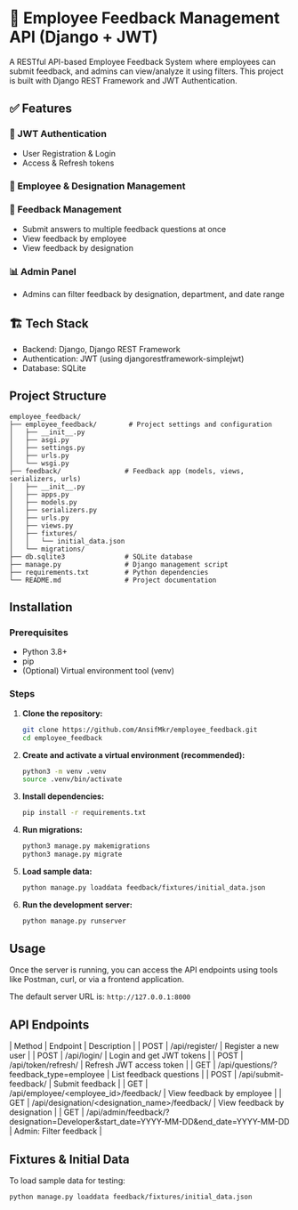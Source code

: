 # 🚀 Employee Feedback Management API (Django + JWT)

A RESTful API-based Employee Feedback System where employees can submit feedback, and admins can view/analyze it using filters.
This project is built with Django REST Framework and JWT Authentication.

## ✅ Features
### 🔐 JWT Authentication
- User Registration & Login
- Access & Refresh tokens
### 👥 Employee & Designation Management
### 📝 Feedback Management
- Submit answers to multiple feedback questions at once
- View feedback by employee
- View feedback by designation
### 📊 Admin Panel
- Admins can filter feedback by designation, department, and date range

## 🏗️ Tech Stack
- Backend: Django, Django REST Framework
- Authentication: JWT (using djangorestframework-simplejwt)
- Database: SQLite

## Project Structure
```
employee_feedback/
├── employee_feedback/        # Project settings and configuration
│   ├── __init__.py
│   ├── asgi.py
│   ├── settings.py
│   ├── urls.py
│   └── wsgi.py
├── feedback/                # Feedback app (models, views, serializers, urls)
│   ├── __init__.py
│   ├── apps.py
│   ├── models.py
│   ├── serializers.py
│   ├── urls.py
│   ├── views.py
│   ├── fixtures/
│   │   └── initial_data.json
│   └── migrations/
├── db.sqlite3               # SQLite database
├── manage.py                # Django management script
├── requirements.txt         # Python dependencies
└── README.md                # Project documentation
```

## Installation

### Prerequisites
- Python 3.8+
- pip
- (Optional) Virtual environment tool (venv)

### Steps
1. **Clone the repository:**
   ```bash
   git clone https://github.com/AnsifMkr/employee_feedback.git
   cd employee_feedback
   ```
2. **Create and activate a virtual environment (recommended):**
   ```bash
   python3 -m venv .venv
   source .venv/bin/activate
   ```
3. **Install dependencies:**
   ```bash
   pip install -r requirements.txt
   ```
4. **Run migrations:**
   ```bash
   python3 manage.py makemigrations
   python3 manage.py migrate
   ```
5. **Load sample data:**
   ```bash
   python manage.py loaddata feedback/fixtures/initial_data.json
   ```
6. **Run the development server:**
   ```bash
   python manage.py runserver
   ```

## Usage

Once the server is running, you can access the API endpoints using tools like Postman, curl, or via a frontend application.

The default server URL is: `http://127.0.0.1:8000`

## API Endpoints
| Method  | Endpoint | Description |
| POST	| /api/register/ | Register a new user |
| POST	| /api/login/ |	Login and get JWT tokens |
| POST	| /api/token/refresh/ |	Refresh JWT access token |
| GET	| /api/questions/?feedback_type=employee	| List feedback questions |
| POST	| /api/submit-feedback/	| Submit feedback |
| GET	| /api/employee/<employee_id>/feedback/	| View feedback by employee |
| GET	| /api/designation/<designation_name>/feedback/	| View feedback by designation |
| GET	| /api/admin/feedback/?designation=Developer&start_date=YYYY-MM-DD&end_date=YYYY-MM-DD |	Admin: Filter feedback |


## Fixtures & Initial Data

To load sample data for testing:

```bash
python manage.py loaddata feedback/fixtures/initial_data.json
```



